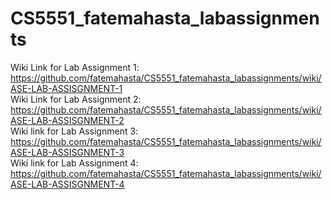 # CS5551_fatemahasta_labassignments  
Wiki Link for Lab Assignment 1: https://github.com/fatemahasta/CS5551_fatemahasta_labassignments/wiki/ASE-LAB-ASSISGNMENT-1  
Wiki Link for Lab Assignment 2: https://github.com/fatemahasta/CS5551_fatemahasta_labassignments/wiki/ASE-LAB-ASSISGNMENT-2  
Wiki link for Lab Assignment 3: https://github.com/fatemahasta/CS5551_fatemahasta_labassignments/wiki/ASE-LAB-ASSISGNMENT-3   
Wiki link for Lab Assignment 4: https://github.com/fatemahasta/CS5551_fatemahasta_labassignments/wiki/ASE-LAB-ASSISGNMENT-4
